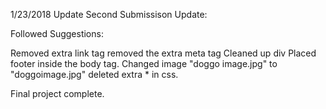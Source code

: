 1/23/2018 Update
Second Submissison Update:

Followed Suggestions:

Removed extra link tag
removed the extra meta tag
Cleaned up div
Placed footer inside the body tag.
Changed image "doggo image.jpg" to "doggoimage.jpg"
deleted extra * in css.

Final project complete. 

